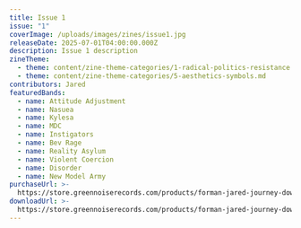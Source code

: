 ```yaml
---
title: Issue 1
issue: "1"
coverImage: /uploads/images/zines/issue1.jpg
releaseDate: 2025-07-01T04:00:00.000Z
description: Issue 1 description
zineTheme:
  - theme: content/zine-theme-categories/1-radical-politics-resistance.md
  - theme: content/zine-theme-categories/5-aesthetics-symbols.md
contributors: Jared
featuredBands:
  - name: Attitude Adjustment
  - name: Nasuea
  - name: Kylesa
  - name: MDC
  - name: Instigators
  - name: Bev Rage
  - name: Reality Asylum
  - name: Violent Coercion
  - name: Disorder
  - name: New Model Army
purchaseUrl: >-
  https://store.greennoiserecords.com/products/forman-jared-journey-down-the-punk-rock-highway-authors-numbered-edition-new-book-copy
downloadUrl: >-
  https://store.greennoiserecords.com/products/forman-jared-journey-down-the-punk-rock-highway-authors-numbered-edition-new-book-copy
---
```

